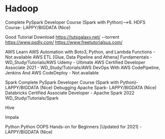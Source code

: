 # Hadoop

Complete PySpark Developer Course (Spark with Python)-->6. HDFS Course- LAPPY/BIGDATA (Nice) 


Good Tutorial Download
https://tutsgalaxy.net/ --torrent
https://www.psdly.com/
https://www.freetutorialsus.com/


AWS
Learn AWS Automation with Boto3, Python, and Lambda Functions - Not available
AWS ETL [Glue, Data Pipeline and Athena] Fundamentals - WD_Study/Tutorials/AWS
Udemy - Ultimate AWS Certified Developer Associate 2021 - WD_Study/Tutorials/AWS
DevOps With AWS CodePipeline, Jenkins And AWS CodeDeploy  - Not available

Spark
Complete PySpark Developer Course (Spark with Python)- LAPPY/BIGDATA (Nice)
Debugging Apache Spark- LAPPY/BIGDATA (Nice)
Databricks Certified Associate Developer - Apache Spark 2022 WD_Study/Tutorials/Spark

Hive


Impala


Python
Python OOPS Hands-on for Beginners [Updated for 2021] - LAPPY/BIGDATA (Nice)
